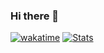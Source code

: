 ### Hi there 👋

[![wakatime](https://wakatime.com/badge/user/67c66596-2fff-4e03-a13d-aeefdfb31296.svg)](https://wakatime.com/@67c66596-2fff-4e03-a13d-aeefdfb31296)
[![Stats](https://github-readme-stats.vercel.app/api/wakatime?username=onurkaraas)](https://github.com/anuraghazra/github-readme-stats)
